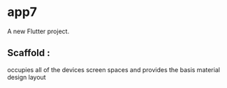 # app7

A new Flutter project.

## Scaffold :
occupies all of the devices screen spaces and provides the basis material design layout
